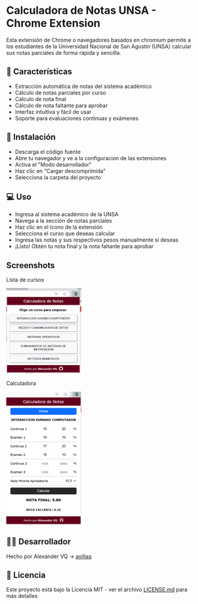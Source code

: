 
# Calculadora de Notas UNSA - Chrome Extension

Esta extensión de Chrome o navegadores basados en chromium permite a los estudiantes de la Universidad Nacional de San Agustín (UNSA) calcular sus notas parciales de forma rápida y sencilla.

## 🚀 Características
- Extracción automática de notas del sistema académico
- Cálculo de notas parciales por curso
- Cálculo de nota final
- Cálculo de nota faltante para aprobar
- Interfaz intuitiva y fácil de usar
- Soporte para evaluaciones continuas y exámenes
## 🔧 Instalación

- Descarga el código fuente
- Abre tu navegador y ve a la configuracion de las extensiones
- Activa el "Modo desarrollador"
- Haz clic en "Cargar descomprimida"
- Selecciona la carpeta del proyecto
## 💻 Uso

- Ingresa al sistema académico de la UNSA
- Navega a la sección de notas parciales
- Haz clic en el icono de la extensión
- Selecciona el curso que deseas calcular
- Ingresa las notas y sus respectivos pesos manualmente si deseas
- ¡Listo! Obtén tu nota final y la nota faltante para aprobar
## Screenshots
Lista de cursos

<img src="screenshots/lista.png" width="200">

Calculadora

<img src="screenshots/calculadora.png" width="200">

## 👨‍💻 Desarrollador
Hecho por Alexander VQ -> [avillaq](https://www.github.com/avillaq)


## 📄 Licencia
Este proyecto está bajo la Licencia MIT - ver el archivo [LICENSE.md](LICENSE.md) para más detalles

